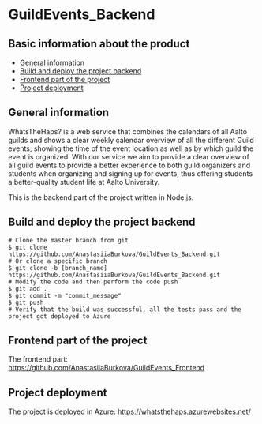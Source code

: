 # GuildEvents_Backend
## Basic information about the product
- [General information](#general-information)
- [Build and deploy the project backend](#build-and-deploy-the-project-backend)
- [Frontend part of the project](#frontend-part-of-the-project)
- [Project deployment](#project-deployment)
## General information
 WhatsTheHaps? is a web service that combines the calendars of all Aalto guilds and shows a clear weekly calendar overview of all the different Guild events, showing the time of the event location as well as by which guild the event is organized.
 With our service we aim to provide a clear overview of all guild events to provide a better experience to both guild organizers and students when organizing and signing up for events, thus offering students a better-quality student life at Aalto University.

This is the backend part of the project written in Node.js.

## Build and deploy the project backend 

```
# Clone the master branch from git
$ git clone https://github.com/AnastasiiaBurkova/GuildEvents_Backend.git
# Or clone a specific branch
$ git clone -b [branch_name] https://github.com/AnastasiiaBurkova/GuildEvents_Backend.git
# Modify the code and then perform the code push
$ git add .
$ git commit -m "commit_message"
$ git push
# Verify that the build was successful, all the tests pass and the project got deployed to Azure
```
## Frontend part of the project 
The frontend part: https://github.com/AnastasiiaBurkova/GuildEvents_Frontend

## Project deployment 
The project is deployed in Azure: https://whatsthehaps.azurewebsites.net/
